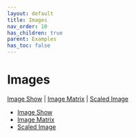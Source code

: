 ```yaml
---
layout: default
title: Images
nav_order: 10
has_children: true
parent: Examples
has_toc: false
---
```

# Images

[Image Show](images/image-show.md) | [Image Matrix](images/image-matrix.md) | [Scaled Image](images/scaled-image.md)
 


- [Image Show](images/image-show.md)
- [Image Matrix](images/image-matrix.md)
- [Scaled Image](images/scaled-image.md)


<!-- Generated with mdsplit: https://github.com/alandefreitas/mdsplit -->
